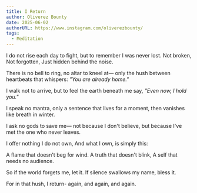 ```yaml
---
title: I Return
author: Oliverez Bounty
date: 2025-06-02
authorURL: https://www.instagram.com/oliverezbounty/
tags:
  - Meditation
---
```

I do not rise each day to fight,
but to remember I was never lost.
Not broken,
Not forgotten,
Just hidden behind the noise. 

There is no bell to ring,
no altar to kneel at—
only the hush between heartbeats
that whispers:
*"You are already home."*

I walk not to arrive,
but to feel the earth beneath me say,
*"Even now, I hold you."* 

I speak no mantra,
only a sentence that lives for a moment,
then vanishes like breath in winter.

I ask no gods to save me—
not because I don't believe,
but because I've met the one
who never leaves.

I offer nothing I do not own,
And what I own,
is simply this:

A flame that doesn't beg for wind.
A truth that doesn't blink,
A self that needs no audience.

So if the world forgets me,
let it.
If silence swallows my name,
bless it.

For in that hush,
I return-
again,
and again,
and again.
